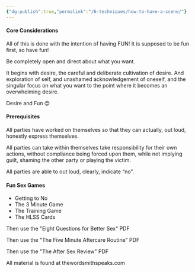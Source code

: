 ```yaml
---
{"dg-publish":true,"permalink":"/6-techniques/how-to-have-a-scene/"}
---
```



#### Core Considerations

All of this is done with the intention of having FUN! It is supposed to be fun first, so have fun!

Be completely open and direct about what you want.

It begins with desire, the careful and deliberate cultivation of desire. And exploration of self, and unashamed acknowledgement of oneself, and the singular focus on what you want to the point where it becomes an overwhelming desire.

Desire and Fun 😊

#### Prerequisites

All parties have worked on themselves so that they can actually, out loud, honestly express themselves.

All parties can take within themselves take responsibility for their own actions, without compliance being forced upon them, while not implying guilt, shaming the other party or playing the victim.

All parties are able to out loud, clearly, indicate “no”.

#### Fun Sex Games

- Getting to No
- The 3 Minute Game
- The Training Game
- The HLSS Cards

Then use the "Eight Questions for Better Sex" PDF

Then use the "The Five Minute Aftercare Routine" PDF

Then use the "The After Sex Review" PDF

All material is found at thewordsmithspeaks.com
